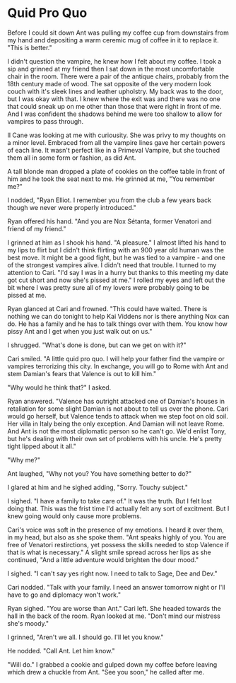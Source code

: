 # Quid Pro Quo

Before I could sit down Ant was pulling my coffee cup from downstairs from my hand and depositing a warm ceremic mug of coffee in it to replace it.  "This is better."

I didn't question the vampire, he knew how I felt about my coffee.  I took a sip and grinned at my friend then I sat down in the most uncomfortable chair in the room.  There were a pair of the antique chairs, probably from the 18th century made of wood.  The sat opposite of the very modern look couch with it's sleek lines and leather upholstry.  My back was to the door, but I was okay with that.  I knew where the exit was and there was no one that could sneak up on me other than those that were right in front of me.  And I was confident the shadows behind me were too shallow to allow for vampires to pass through.

Il Cane was looking at me with curiousity.  She was privy to my thoughts on a minor level.  Embraced from all the vampire lines gave her certain powers of each line.  It wasn't perfect like in a Primeval Vampire, but she touched them all in some form or fashion, as did Ant.

A tall blonde man dropped a plate of cookies on the coffee table in front of him and he took the seat next to me.  He grinned at me, "You remember me?"

I nodded, "Ryan Elliot.  I remember you from the club a few years back though we never were properly introduced."

Ryan offered his hand.  "And you are Nox Sétanta, former Venatori and friend of my friend."

I grinned at him as I shook his hand.  "A pleasure."  I almost lifted his hand to my lips to flirt but I didn't think flirting with an 900 year old human was the best move.  It might be a good fight, but he was tied to a vampire - and one of the strongest vampires alive.  I didn't need that trouble.  I turned to my attention to Cari.  "I'd say I was in a hurry but thanks to this meeting my date got cut short and now she's pissed at me."  I rolled my eyes and left out the bit where I was pretty sure all of my lovers were probably going to be pissed at me.

Ryan glanced at Cari and frowned.  "This could have waited.  There is nothing we can do tonight to help Kai Viddens nor is there anything Nox can do.  He has a family and he has to talk things over with them.  You know how pissy Ant and I get when you just walk out on us."

I shrugged. "What's done is done, but can we get on with it?"

Cari smiled.  "A little quid pro quo.  I will help your father find the vampire or vampires terrorizing this city. In exchange, you will go to Rome with Ant and stem Damian's fears that Valence is out to kill him."

"Why would he think that?"  I asked.

Ryan answered.  "Valence has outright attacked one of Damian's houses in retaliation for some slight Damian is not about to tell us over the phone.  Cari would go herself, but Valence tends to attack when we step foot on old soil.  Her villa in Italy being the only exception.  And Damian will not leave Rome. And Ant is not the most diplomatic person so he can't go.  We'd enlist Tony, but he's dealing with their own set of problems with his uncle.  He's pretty tight lipped about it all."

"Why me?"

Ant laughed, "Why not you?  You have something better to do?"

I glared at him and he sighed adding, "Sorry.  Touchy subject."

I sighed.  "I have a family to take care of."  It was the truth.  But I felt lost doing that.  This was the frist time I'd actually felt any sort of excitment. But I knew going would only cause more problems.

Cari's voice was soft in the presence of my emotions.  I heard it over them, in my head, but also as she spoke them.  "Ant speaks highly of you.  You are free of Venatori restirctions, yet possess the skills needed to stop Valence if that is what is necessary."  A slight smile spread across her lips as she continued, "And a little adventure would brighten the dour mood."

I sighed.  "I can't say yes right now.  I need to talk to Sage, Dee and Dev."

Cari nodded.  "Talk with your family.  I need an answer tomorrow night or I'll have to go and diplomacy won't work."

Ryan sighed.  "You are worse than Ant."  Cari left.  She headed towards the hall in the back of the room.  Ryan looked at me.  "Don't mind our mistress she's moody."

I grinned, "Aren't we all.  I should go.  I'll let you know."

He nodded.  "Call Ant.  Let him know."

"Will do."  I grabbed a cookie and gulped down my coffee before leaving which drew a chuckle from Ant.  "See you soon," he called after me.
